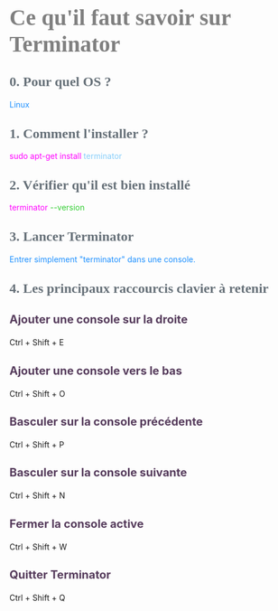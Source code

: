 <head>
<style>
#titleMain {color:#808080; font-size:40px; font-weight:bold; font-family:"Cambria"}
#titleSub {color:#677179; font-size:24px; font-weight:bold; font-family: "Verdana"; margin-top:30px; margin-bottom:15px}
#titleSub2 {color:#563C5C; font-size:20px; font-weight:bold; margin-bottom:20px}
#not {color:#1E90FF; font-size:18px "Carnivalee Freakshow"}
#com {color:#FF00FF; font-size:18px "Carnivalee Freakshow"}
#par {color:#32CD32; font-size:18px "Carnivalee Freakshow"}
#val {color:#87CEFA; font-size:18px "Carnivalee Freakshow"}
</style>
</head>

<!-- ```css
<head>
<style>
#bleu {
color:#87CEFA }
</style>
</head>
``` -->

# <div id="titleMain">Ce qu'il faut savoir sur Terminator</div>

## <div id="titleSub">0. Pour quel OS ?</div>

<span id="not">Linux</span>

## <div id="titleSub">1. Comment l'installer ?</div>

<span id="com">sudo apt-get install</span>
<span id="val">terminator</span>

## <div id="titleSub">2. Vérifier qu'il est bien installé</div>

<span id="com">terminator</span>
<span id="par">--version</span>

## <div id="titleSub">3. Lancer Terminator</div>

<span id="not">Entrer simplement "terminator" dans une console.</span>

## <div id="titleSub">4. Les principaux raccourcis clavier à retenir</div>

## <div id="titleSub2">Ajouter une console sur la droite</div>

Ctrl + Shift + E

## <div id="titleSub2">Ajouter une console vers le bas</div>

Ctrl + Shift + O

## <div id="titleSub2">Basculer sur la console précédente</div>

Ctrl + Shift + P

## <div id="titleSub2">Basculer sur la console suivante</div>

Ctrl + Shift + N

## <div id="titleSub2">Fermer la console active</div>

Ctrl + Shift + W

## <div id="titleSub2">Quitter Terminator</div>

Ctrl + Shift + Q